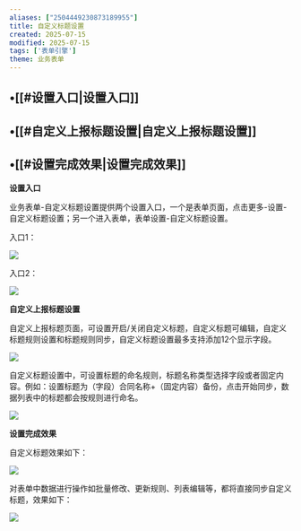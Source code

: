 ```yaml
---
aliases: ["2504449230873189955"]
title: 自定义标题设置
created: 2025-07-15
modified: 2025-07-15
tags: ['表单引擎']
theme: 业务表单
---
```


## •[[#设置入口|设置入口]]

## •[[#自定义上报标题设置|自定义上报标题设置]]

## •[[#设置完成效果|设置完成效果]]

**设置入口**

业务表单-自定义标题设置提供两个设置入口，一个是表单页面，点击更多-设置-自定义标题设置；另一个进入表单，表单设置-自定义标题设置。

入口1：

![](befde87f056a84331422b790667f465f.jpg)

入口2：

![](a6b513a25d308e2636dc643d240117c0.jpg)

**自定义上报标题设置**

自定义上报标题页面，可设置开启/关闭自定义标题，自定义标题可编辑，自定义标题规则设置和标题规则同步，自定义标题设置最多支持添加12个显示字段。

![](e88635b66fc4a78618a1cc188688f390.jpg)

自定义标题设置中，可设置标题的命名规则，标题名称类型选择字段或者固定内容。例如：设置标题为（字段）合同名称+（固定内容）备份，点击开始同步，数据列表中的标题都会按规则进行命名。

![](5f81dfb70aa0eb07e8d3efb6e3823f2e.jpg)

**设置完成效果**

自定义标题效果如下：

![](8a1b91b01304d32a8031a2233386cc23.jpg)

对表单中数据进行操作如批量修改、更新规则、列表编辑等，都将直接同步自定义标题，效果如下：

![](a50ede991abfaf5dfcb0649a4c0eb19d.jpg)